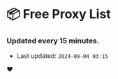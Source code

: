 # :package: Free Proxy List
### Updated every 15 minutes.

- Last updated: `2024-09-04 03:15`

:heart:
